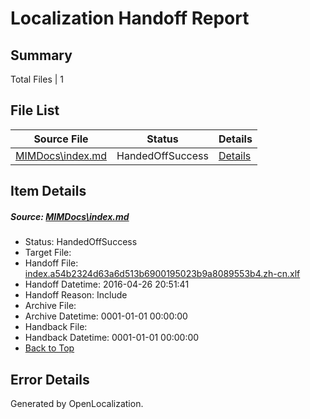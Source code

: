 # <a name='report-top'></a> Localization Handoff Report

## Summary
 Total Files | 1

## File List
 Source File | Status | Details 
 ----------- | ------ | ------- 
 [MIMDocs\index.md](https://github.com/Microsoft/MIMDocs-pr/blob/74086a32a5682b1245736edd5f949d5b203aab71/MIMDocs/index.md) | HandedOffSuccess | [Details](#cd44e8ee2ee8dc74c05194130a414b1d9fdc711a81)

## Item Details
##### <a name='cd44e8ee2ee8dc74c05194130a414b1d9fdc711a81'></a> Source: [MIMDocs\index.md](https://github.com/Microsoft/MIMDocs-pr/blob/74086a32a5682b1245736edd5f949d5b203aab71/MIMDocs/index.md)
* Status: HandedOffSuccess
* Target File: 
* Handoff File: [index.a54b2324d63a6d513b6900195023b9a8089553b4.zh-cn.xlf](https://github.com/Microsoft/EM.handoff/blob/f839203ff0b072dea6c243010554513f3df22efb/ol-handoff/Microsoft/MIMDocs-pr.zh-cn/master/index.a54b2324d63a6d513b6900195023b9a8089553b4.zh-cn.xlf)
* Handoff Datetime: 2016-04-26 20:51:41
* Handoff Reason: Include
* Archive File: 
* Archive Datetime: 0001-01-01 00:00:00
* Handback File: 
* Handback Datetime: 0001-01-01 00:00:00
* [Back to Top](#report-top)


## Error Details

Generated by OpenLocalization.

